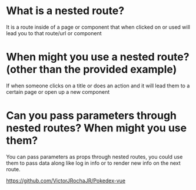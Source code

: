 # What is a nested route?
It is a route inside of a page or component that when clicked on or used will lead you to that route/url or component
# When might you use a nested route? (other than the provided example)
If when someone clicks on a  title or does an action and it will lead them to a certain page or open up a new component
# Can you pass parameters through nested routes? When might you use them?
You can pass parameters as props through nested routes, you could use them to pass data along like log in info or to render new info on the next route.


https://github.com/VictorJRochaJR/Pokedex-vue